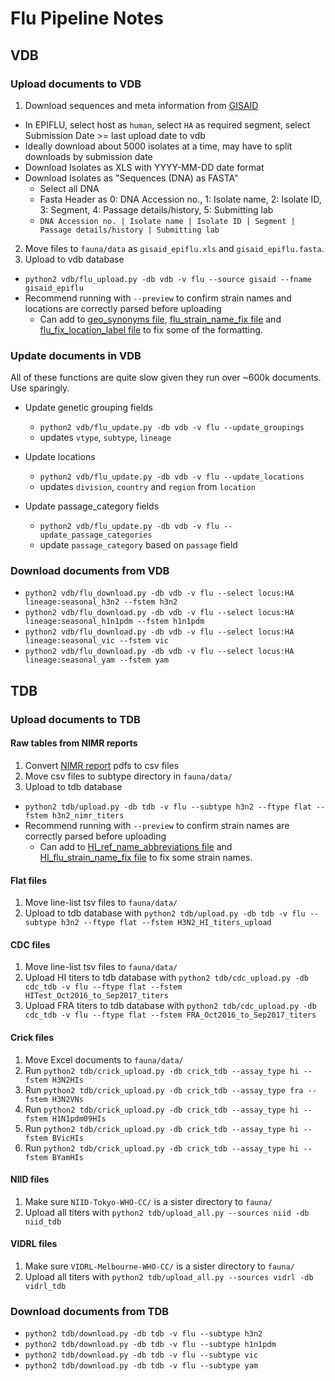 # Flu Pipeline Notes

## VDB

### Upload documents to VDB

1. Download sequences and meta information from [GISAID](http://platform.gisaid.org/)
  * In EPIFLU, select host as `human`, select `HA` as required segment, select Submission Date >= last upload date to vdb
  * Ideally download about 5000 isolates at a time, may have to split downloads by submission date
  * Download Isolates as XLS with YYYY-MM-DD date format
  * Download Isolates as "Sequences (DNA) as FASTA"
    * Select all DNA
    * Fasta Header as 0: DNA Accession no., 1: Isolate name, 2: Isolate ID, 3: Segment, 4: Passage details/history, 5: Submitting lab
    * `DNA Accession no. | Isolate name | Isolate ID | Segment | Passage details/history | Submitting lab`
2. Move files to `fauna/data` as `gisaid_epiflu.xls` and `gisaid_epiflu.fasta`.
3. Upload to vdb database
  * `python2 vdb/flu_upload.py -db vdb -v flu --source gisaid --fname gisaid_epiflu`
  * Recommend running with `--preview` to confirm strain names and locations are correctly parsed before uploading
  	* Can add to [geo_synonyms file](source-data/geo_synonyms.tsv), [flu_strain_name_fix file](source-data/flu_strain_name_fix.tsv) and [flu_fix_location_label file](source-data/flu_fix_location_label.tsv) to fix some of the formatting.

### Update documents in VDB

All of these functions are quite slow given they run over ~600k documents. Use sparingly.

* Update genetic grouping fields
  * `python2 vdb/flu_update.py -db vdb -v flu --update_groupings`
  * updates `vtype`, `subtype`, `lineage`

* Update locations
  * `python2 vdb/flu_update.py -db vdb -v flu --update_locations`
  * updates `division`, `country` and `region` from `location`

* Update passage_category fields
  * `python2 vdb/flu_update.py -db vdb -v flu --update_passage_categories`
  * update `passage_category` based on `passage` field

### Download documents from VDB

* `python2 vdb/flu_download.py -db vdb -v flu --select locus:HA lineage:seasonal_h3n2 --fstem h3n2`
* `python2 vdb/flu_download.py -db vdb -v flu --select locus:HA lineage:seasonal_h1n1pdm --fstem h1n1pdm`
* `python2 vdb/flu_download.py -db vdb -v flu --select locus:HA lineage:seasonal_vic --fstem vic`
* `python2 vdb/flu_download.py -db vdb -v flu --select locus:HA lineage:seasonal_yam --fstem yam`

## TDB

### Upload documents to TDB

#### Raw tables from NIMR reports

1. Convert [NIMR report](https://www.crick.ac.uk/research/worldwide-influenza-centre/annual-and-interim-reports/) pdfs to csv files
2. Move csv files to subtype directory in `fauna/data/`
3. Upload to tdb database
  * `python2 tdb/upload.py -db tdb -v flu --subtype h3n2 --ftype flat --fstem h3n2_nimr_titers`
  * Recommend running with `--preview` to confirm strain names are correctly parsed before uploading
  	* Can add to [HI_ref_name_abbreviations file](source-data/HI_ref_name_abbreviations.tsv) and [HI_flu_strain_name_fix file](source-data/HI_flu_strain_name_fix.tsv) to fix some strain names.

#### Flat files

1. Move line-list tsv files to `fauna/data/`
2. Upload to tdb database with `python2 tdb/upload.py -db tdb -v flu --subtype h3n2 --ftype flat --fstem H3N2_HI_titers_upload`

#### CDC files

1. Move line-list tsv files to `fauna/data/`
2. Upload HI titers to tdb database with `python2 tdb/cdc_upload.py -db cdc_tdb -v flu --ftype flat --fstem HITest_Oct2016_to_Sep2017_titers`
3. Upload FRA titers to tdb database with `python2 tdb/cdc_upload.py -db cdc_tdb -v flu --ftype flat --fstem FRA_Oct2016_to_Sep2017_titers`

#### Crick files

1. Move Excel documents to `fauna/data/`
2. Run `python2 tdb/crick_upload.py -db crick_tdb --assay_type hi --fstem H3N2HIs`
3. Run `python2 tdb/crick_upload.py -db crick_tdb --assay_type fra --fstem H3N2VNs`
4. Run `python2 tdb/crick_upload.py -db crick_tdb --assay_type hi --fstem H1N1pdm09HIs`
5. Run `python2 tdb/crick_upload.py -db crick_tdb --assay_type hi --fstem BVicHIs`
6. Run `python2 tdb/crick_upload.py -db crick_tdb --assay_type hi --fstem BYamHIs`

#### NIID files

1. Make sure `NIID-Tokyo-WHO-CC/` is a sister directory to `fauna/`
2. Upload all titers with `python2 tdb/upload_all.py --sources niid -db niid_tdb`

#### VIDRL files

1. Make sure `VIDRL-Melbourne-WHO-CC/` is a sister directory to `fauna/`
2. Upload all titers with `python2 tdb/upload_all.py --sources vidrl -db vidrl_tdb`

### Download documents from TDB

* `python2 tdb/download.py -db tdb -v flu --subtype h3n2`
* `python2 tdb/download.py -db tdb -v flu --subtype h1n1pdm`
* `python2 tdb/download.py -db tdb -v flu --subtype vic`
* `python2 tdb/download.py -db tdb -v flu --subtype yam`
